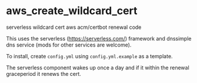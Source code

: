 # aws_create_wildcard_cert
serverless wildcard cert aws acm/certbot renewal code

This uses the serverless (https://serverless.com/) framework and dnssimple dns service (mods for other services are welcome).

To install, create ``config.yml`` using ``config.yml.example`` as a template.

The serverless component wakes up once a day and if it within the renewal graceperiod it renews the cert.  

